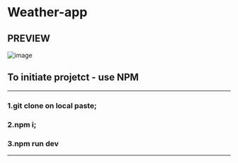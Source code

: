 # Weather-app

##                                                             PREVIEW 
                      
![image](https://user-images.githubusercontent.com/70456830/205723582-3a85f9ed-40a6-4788-bed8-3f1efd17e01d.png)


## To initiate projetct - use NPM
-------------------------------------------------
### 1.git clone on local paste;

### 2.npm i;

### 3.npm run dev
-------------------------------------------------
